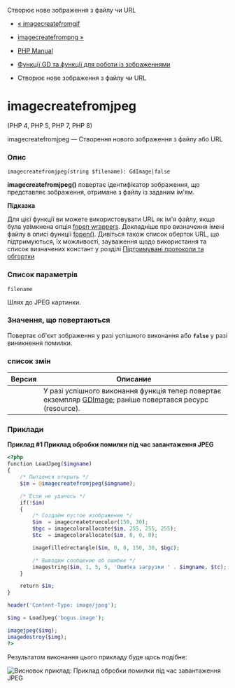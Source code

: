 Створює нове зображення з файлу чи URL

-   [« imagecreatefromgif](function.imagecreatefromgif.html)
    
-   [imagecreatefrompng »](function.imagecreatefrompng.html)
    
-   [PHP Manual](index.html)
    
-   [Функції GD та функції для роботи із зображеннями](ref.image.html)
    
-   Створює нове зображення з файлу чи URL
    

# imagecreatefromjpeg

(PHP 4, PHP 5, PHP 7, PHP 8)

imagecreatefromjpeg — Створення нового зображення з файлу або URL

### Опис

```methodsynopsis
imagecreatefromjpeg(string $filename): GdImage|false
```

**imagecreatefromjpeg()** повертає ідентифікатор зображення, що представляє зображення, отримане з файлу із заданим ім'ям.

**Підказка**

Для цієї функції ви можете використовувати URL як ім'я файлу, якщо була увімкнена опція [fopen wrappers](filesystem.configuration.html#ini.allow-url-fopen). Докладніше про визначення імені файлу в описі функції [fopen()](function.fopen.html). Дивіться також список оберток URL, що підтримуються, їх можливості, зауваження щодо використання та список визначених констант у розділі [Підтримувані протоколи та обгортки](wrappers.html)

### Список параметрів

`filename`

Шлях до JPEG картинки.

### Значення, що повертаються

Повертає об'єкт зображення у разі успішного виконання або **`false`** у разі виникнення помилки.

### список змін

| Версия | Описание                                                                                                                        |
|--------|---------------------------------------------------------------------------------------------------------------------------------|
|        | У разі успішного виконання функція тепер повертає екземпляр [GDImage](class.gdimage.html); раніше повертався ресурс (resource). |

### Приклади

**Приклад #1 Приклад обробки помилки під час завантаження JPEG**

```php
<?php
function LoadJpeg($imgname)
{
    /* Пытаемся открыть */
    $im = @imagecreatefromjpeg($imgname);

    /* Если не удалось */
    if(!$im)
    {
        /* Создаём пустое изображение */
        $im  = imagecreatetruecolor(150, 30);
        $bgc = imagecolorallocate($im, 255, 255, 255);
        $tc  = imagecolorallocate($im, 0, 0, 0);

        imagefilledrectangle($im, 0, 0, 150, 30, $bgc);

        /* Выводим сообщение об ошибке */
        imagestring($im, 1, 5, 5, 'Ошибка загрузки ' . $imgname, $tc);
    }

    return $im;
}

header('Content-Type: image/jpeg');

$img = LoadJpeg('bogus.image');

imagejpeg($img);
imagedestroy($img);
?>
```

Результатом виконання цього прикладу буде щось подібне:

![Висновок приклад: Приклад обробки помилки під час завантаження JPEG](images/21009b70229598c6a80eef8b45bf282b-imagecreatefromjpeg.jpg)
